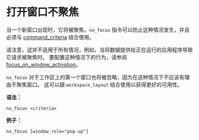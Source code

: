 # 打开窗口不聚焦

当一个新窗口出现时，它将被聚焦。`no_focus` 指令可以防止这种情况发生，并且必须与 [command_criteria](../命令列表/命令列表.md) 结合使用。

请注意，这并不适用于所有情况，例如，当将数据提供给正在运行的应用程序导致它请求被聚焦时。
要配置这种情况下的行为，请参阅 [focus_on_window_activation](../配置i3/聚焦窗口活动.md)。

`no_focus` 对于工作区上的第一个窗口也将被忽略，因为在这种情况下不应该有理由不聚焦窗口。
这可以跟 `workspace_layout` 结合使用以获得更好的可用性。

**语法：**

```
no_focus <criteria>
```

**例子：**

```
no_focus [window_role="pop-up"]
```